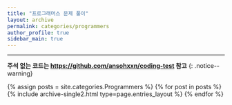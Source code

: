 ```yaml
---
title: "프로그래머스 문제 풀이"
layout: archive
permalink: categories/programmers
author_profile: true
sidebar_main: true
---
```


<!-- 공백이 포함되어 있는 카테고리 이름의 경우 site.categories.['a b c'] 이런식으로! -->

***

**주석 없는 코드는 <https://github.com/ansohxxn/coding-test> 참고**
{: .notice--warning}

{% assign posts = site.categories.Programmers %}
{% for post in posts %} {% include archive-single2.html type=page.entries_layout %} {% endfor %}